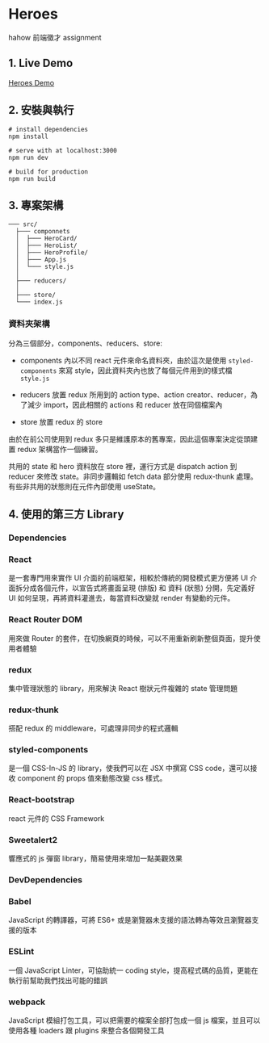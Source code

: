 # Heroes

hahow 前端徵才 assignment

## 1. Live Demo

[Heroes Demo](https://spadeg39475.github.io/hahow-heroes/public/#/)

## 2. 安裝與執行

```
# install dependencies
npm install

# serve with at localhost:3000
npm run dev

# build for production
npm run build
```

## 3. 專案架構

```
─── src/
  ├─── componnets
  │  ├─── HeroCard/
  │  ├─── HeroList/
  │  ├─── HeroProfile/
  │  ├─── App.js
  │  └─── style.js
  │
  ├─── reducers/
  │
  ├─── store/
  └─── index.js
```

### 資料夾架構

分為三個部分，components、reducers、store:

- components 內以不同 react 元件來命名資料夾，由於這次是使用 `styled-components` 來寫 style，因此資料夾內也放了每個元件用到的樣式檔 `style.js`

- reducers 放置 redux 所用到的 action type、action creator、reducer，為了減少 import，因此相關的 actions 和 reducer 放在同個檔案內

- store 放置 redux 的 store

由於在前公司使用到 redux 多只是維護原本的舊專案，因此這個專案決定從頭建置 redux 架構當作一個練習。

共用的 state 和 hero 資料放在 store 裡，運行方式是 dispatch action 到 reducer 來修改 state。非同步邏輯如 fetch data 部分使用 redux-thunk 處理。有些非共用的狀態則在元件內部使用 useState。

## 4. 使用的第三方 Library

### Dependencies

### React

是一套專門用來實作 UI 介面的前端框架，相較於傳統的開發模式更方便將 UI 介面拆分成各個元件，以宣告式將畫面呈現 (排版) 和 資料 (狀態) 分開，先定義好 UI 如何呈現，再將資料灌進去，每當資料改變就 render 有變動的元件。

### React Router DOM

用來做 Router 的套件，在切換網頁的時候，可以不用重新刷新整個頁面，提升使用者體驗

### redux

集中管理狀態的 library，用來解決 React 樹狀元件複雜的 state 管理問題

### redux-thunk

搭配 redux 的 middleware，可處理非同步的程式邏輯

### styled-components

是一個 CSS-In-JS 的 library，使我們可以在 JSX 中撰寫 CSS code，還可以接收 component 的 props 值來動態改變 css 樣式。

### React-bootstrap

react 元件的 CSS Framework

### Sweetalert2

響應式的 js 彈窗 library，簡易使用來增加一點美觀效果

### DevDependencies

### Babel

JavaScript 的轉譯器，可將 ES6+ 或是瀏覽器未支援的語法轉為等效且瀏覽器支援的版本

### ESLint

一個 JavaScript Linter，可協助統一 coding style，提高程式碼的品質，更能在執行前幫助我們找出可能的錯誤

### webpack

JavaScript 模組打包工具，可以把需要的檔案全部打包成一個 js 檔案，並且可以使用各種 loaders 跟 plugins 來整合各個開發工具
